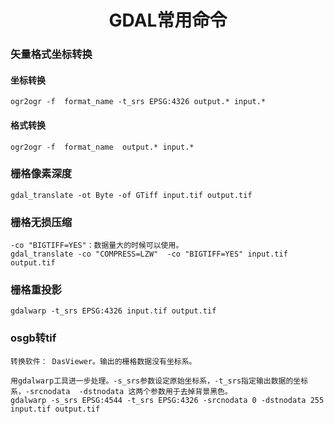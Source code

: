 # <center>GDAL常用命令</center>
### 矢量格式坐标转换
#### 坐标转换
```
ogr2ogr -f  format_name -t_srs EPSG:4326 output.* input.*
```
#### 格式转换
```
ogr2ogr -f  format_name  output.* input.*
```
### 栅格像素深度
```
gdal_translate -ot Byte -of GTiff input.tif output.tif
```
### 栅格无损压缩
```
-co "BIGTIFF=YES"：数据量大的时候可以使用。
gdal_translate -co "COMPRESS=LZW"  -co "BIGTIFF=YES" input.tif output.tif
```
### 栅格重投影
```
gdalwarp -t_srs EPSG:4326 input.tif output.tif
```
### osgb转tif
```
转换软件： DasViewer。输出的栅格数据没有坐标系。
```
```
用gdalwarp工具进一步处理。-s_srs参数设定原始坐标系，-t_srs指定输出数据的坐标系，-srcnodata  -dstnodata 这两个参数用于去掉背景黑色。
gdalwarp -s_srs EPSG:4544 -t_srs EPSG:4326 -srcnodata 0 -dstnodata 255 input.tif output.tif
```
